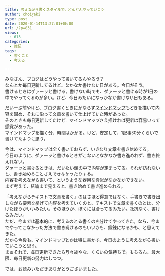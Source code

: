 ```yaml
---
title: 考えながら書くスタイルで、どんどんやっていこう
author: choiyaki
type: post
date: 2020-01-14T13:27:01+00:00
url: /?p=831
views:
  - 613
categories:
  - 雑記
tags:
  - 書くこと
  - 考える

---
```

みなさん、[ブログ][1]はどうやって書いてるんやろう？  
なんとか毎日更新してるけど、なかなか書けない日がある。今日がそう。  
書けるときはダァーッと書ける。書けない時でも、ダァーッと書ける時が1日の中でやってくるのが多い。けど、今日みたいになっかなか書けない日もある。

だいーぶ前やけど、ブログ書くときにかならず[マインドマップ][2]もどきを描いて内容を固め、それに沿って文章を書いて仕上げていた時があった。  
そのときも毎日更新してたけど、マインドマップさえ描ければ更新は容易いって感覚があった。  
マインドマップを描く分、時間はかかる。けど、安定して、1記事60分くらいで書けてたように思う。

今は、マインドマップは全く書いておらず、いきなり文章を書き始めてる。  
今日のように、ダァーッと書けるときがこないとなかなか書き進めれず、書き終えれない。  
ダァーッと書けるときは、だいたい頭の中で内容が定まってる。それが訪れないと、書き始めることさえできなかったりする。  
内容を考えながら書いて、というような器用な真似がなかなかできない。  
まず考えて、結論まで見えると、書き始めて書き進められる。

「考えながらテキストで文章を書く」のはさほど得意ではなく、手書きで書き出しながら要素を挙げて内容を考えていくのと、テキストで文章を書くのとは、分けたほうがいいみたい。そのほうが、ぼくには合ってるみたい。抵抗なく、書けるみたい。  
ただ、今までは基本的に、考えるのとる書くのを分けてやってきた。なら、今までやってこなかった方法で書き続けるのもいいかも、鍛錬になるかも、と思えてきた。  
だから今後も、マインドマップとかは特に書かず、今日のように考えながら書いていこうと思う。  
まぁそれで、毎日更新できたら万々歳やな、くらいの気持ちで。もちろん、最大限、毎日更新の努力はしつつ。

では、お読みいただきありがとうございました。

 [1]: https://scrapbox.io/choiyaki-hondana/%E3%83%96%E3%83%AD%E3%82%B0
 [2]: https://scrapbox.io/choiyaki-hondana/%E3%83%9E%E3%82%A4%E3%83%B3%E3%83%89%E3%83%9E%E3%83%83%E3%83%97